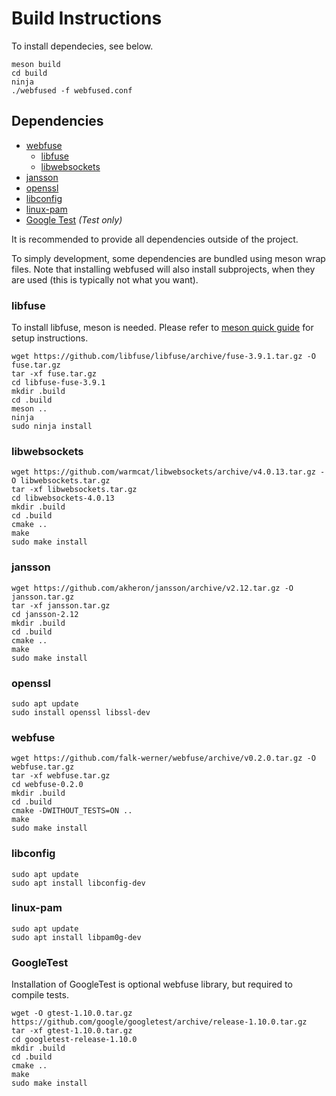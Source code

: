 # Build Instructions

To install dependecies, see below.

    meson build
    cd build
    ninja
    ./webfused -f webfused.conf

## Dependencies

- [webfuse](https://github.com/falk-werner/webfuse)
  - [libfuse](https://github.com/libfuse/libfuse/)
  - [libwebsockets](https://libwebsockets.org/)
- [jansson](https://github.com/akheron/jansson)
- [openssl](https://www.openssl.org/)
- [libconfig](https://hyperrealm.github.io/libconfig/)
- [linux-pam](http://www.linux-pam.org/)
- [Google Test](https://github.com/google/googletest) *(Test only)*

It is recommended to provide all dependencies outside of the project.

To simply development, some dependencies are bundled using meson wrap files. Note that installing webfused will also install subprojects, when they are used (this is typically not what you want).

### libfuse

To install libfuse, meson is needed. Please refer to [meson quick guide](https://mesonbuild.com/Quick-guide.html) for setup instructions.

    wget https://github.com/libfuse/libfuse/archive/fuse-3.9.1.tar.gz -O fuse.tar.gz
    tar -xf fuse.tar.gz
    cd libfuse-fuse-3.9.1
    mkdir .build
    cd .build
    meson ..
    ninja
    sudo ninja install

### libwebsockets

    wget https://github.com/warmcat/libwebsockets/archive/v4.0.13.tar.gz -O libwebsockets.tar.gz
    tar -xf libwebsockets.tar.gz
    cd libwebsockets-4.0.13
    mkdir .build
    cd .build
    cmake ..
    make
    sudo make install

### jansson

    wget https://github.com/akheron/jansson/archive/v2.12.tar.gz -O jansson.tar.gz
    tar -xf jansson.tar.gz
    cd jansson-2.12
    mkdir .build
    cd .build
    cmake ..
    make
    sudo make install

### openssl

    sudo apt update
    sudo install openssl libssl-dev

### webfuse

    wget https://github.com/falk-werner/webfuse/archive/v0.2.0.tar.gz -O webfuse.tar.gz
    tar -xf webfuse.tar.gz
    cd webfuse-0.2.0
    mkdir .build
    cd .build
    cmake -DWITHOUT_TESTS=ON ..
    make
    sudo make install

### libconfig

    sudo apt update
    sudo apt install libconfig-dev

### linux-pam

    sudo apt update
    sudo apt install libpam0g-dev

### GoogleTest

Installation of GoogleTest is optional webfuse library, but required to compile tests.

    wget -O gtest-1.10.0.tar.gz https://github.com/google/googletest/archive/release-1.10.0.tar.gz
    tar -xf gtest-1.10.0.tar.gz
    cd googletest-release-1.10.0
    mkdir .build
    cd .build
    cmake ..
    make
    sudo make install
